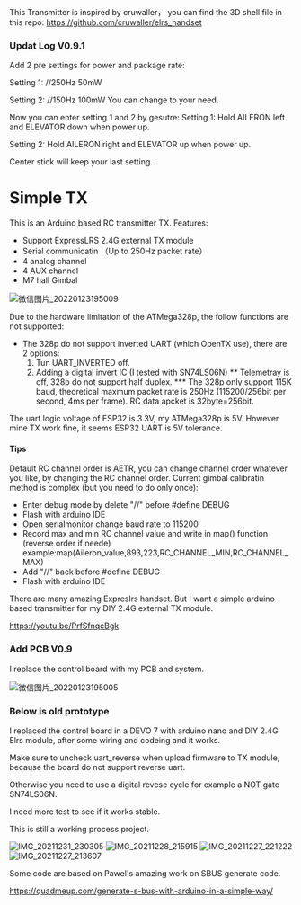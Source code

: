 
This Transmitter is inspired by cruwaller， you can find the 3D shell file in this repo:
https://github.com/cruwaller/elrs_handset

### Updat Log V0.9.1
Add 2 pre settings for power and package rate:

Setting 1:
//250Hz 50mW

Setting 2:
//150Hz 100mW
You can change to your need.

Now you can enter setting 1 and 2 by gesutre:
Setting 1:
Hold AILERON left and ELEVATOR down when power up.

Setting 2:
Hold AILERON right and ELEVATOR up when power up.

Center stick will keep your last setting.

# Simple TX

This is an Arduino based RC transmitter TX.
Features:
- Support ExpressLRS 2.4G external TX module
- Serial communicatin （Up to 250Hz packet rate）
- 4 analog channel
- 4 AUX channel
- M7 hall Gimbal

![微信图片_20220123195009](https://user-images.githubusercontent.com/43392862/150677087-87a9d849-5e43-41d2-8526-66564b54dd8e.jpg)

Due to the hardware limitation of the ATMega328p, the follow functions are not supported:
* The 328p do not support inverted UART (which OpenTX use), there are 2 options:
	1. Tun  UART_INVERTED off.
	2. Adding a digital invert IC (I tested with SN74LS06N)
** Telemetray is off, 328p do not support half duplex.
*** The 328p only support 115K baud, theoretical maxmum packet rate is 250Hz (115200/256bit per second, 4ms per frame). RC data apcket is 32byte=256bit.

The uart logic voltage of ESP32 is 3.3V, my ATMega328p is 5V. However mine TX work fine, it seems ESP32 UART is 5V tolerance.

#### Tips
Default RC channel order is AETR, you can change channel order whatever you like, by changing the RC channel order.
Current gimbal calibratin method is complex (but you need to do only once):
- Enter debug mode by delete "//" before #define DEBUG
- Flash with arduino IDE
- Open serialmonitor change baud rate to 115200
- Record max and min RC channel value and write in map() function (reverse order if neede)
   example:map(Aileron_value,893,223,RC_CHANNEL_MIN,RC_CHANNEL_MAX)
- Add "//" back before #define DEBUG
- Flash with arduino IDE

There are many amazing Expreslrs handset. But I want a simple arduino based transmitter for my DIY 2.4G external TX module.

https://youtu.be/PrfSfnqcBgk

### Add PCB V0.9


I replace the control board with my PCB and system.



![微信图片_20220123195005](https://user-images.githubusercontent.com/43392862/150677082-80ab29c4-f2e4-475e-a4b3-db004aeacba5.jpg)




### Below is old prototype

I replaced the control board in a DEVO 7 with arduino nano and DIY 2.4G Elrs module, after some wiring and codeing and it works.

Make sure to uncheck uart_reverse when upload firmware to TX module, because the board do not support reverse uart. 

Otherwise you need to use a digital revese cycle for example a NOT gate SN74LS06N.

I need more test to see if it works stable.

This is still a working process project. 

![IMG_20211231_230305](https://user-images.githubusercontent.com/43392862/147845208-0726187d-0374-496a-80d1-303791e30d3f.jpg)
![IMG_20211228_215915](https://user-images.githubusercontent.com/43392862/147845211-86a539c5-958d-44ce-be10-5ccce836f60c.jpg)
![IMG_20211227_221222](https://user-images.githubusercontent.com/43392862/147845217-37778ccd-7a42-4e84-9291-ddd86a3ed9e5.jpg)
![IMG_20211227_213607](https://user-images.githubusercontent.com/43392862/147845218-07ae3f93-578e-45b4-b0da-48cd59fea7bb.jpg)


Some code are based on  Pawel's amazing work on SBUS generate code.

https://quadmeup.com/generate-s-bus-with-arduino-in-a-simple-way/

